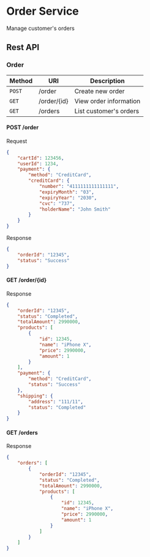 # Order Service

Manage customer's orders

## Rest API

### Order

Method      | URI                           | Description                           |
----------- | ----------------------------- | ------------------------------------- |
`POST`      | /order                        | Create new order                      |
`GET`       | /order/{id}                   | View order information                |
`GET`       | /orders                       | List customer's orders                |

#### POST /order

Request

```json
{
    "cartId": 123456,
    "userId": 1234,
    "payment": {
        "method": "CreditCard",
        "creditCard": {
            "number": "4111111111111111",
            "expiryMonth": "03",
            "expiryYear": "2030",
            "cvc": "737",
            "holderName": "John Smith"
        }
    }
}
```

Response

```json
{
    "orderId": "12345",
    "status": "Success"
}
```

#### GET /order/{id}

Response

```json
{
    "orderId": "12345",
    "status": "Completed",
    "totalAmount": 2990000,
    "products": [
        {
            "id": 12345,
            "name": "iPhone X",
            "price": 2990000,
            "amount": 1
        }
    ],
    "payment": {
        "method": "CreditCard",
        "status": "Success"
    },
    "shipping": {
        "address": "111/11",
        "status": "Completed"
    }
}
```

#### GET /orders

Response

```json
{
    "orders": [
        {
            "orderId": "12345",
            "status": "Completed",
            "totalAmount": 2990000,
            "products": [
                {
                    "id": 12345,
                    "name": "iPhone X",
                    "price": 2990000,
                    "amount": 1
                }
            ]
        }
    ]
}
```

